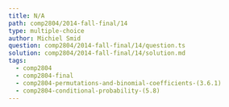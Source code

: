 ```yaml
---
title: N/A
path: comp2804/2014-fall-final/14
type: multiple-choice
author: Michiel Smid
question: comp2804/2014-fall-final/14/question.ts
solution: comp2804/2014-fall-final/14/solution.md
tags:
  - comp2804
  - comp2804-final
  - comp2804-permutations-and-binomial-coefficients-(3.6.1)
  - comp2804-conditional-probability-(5.8)
---
```

